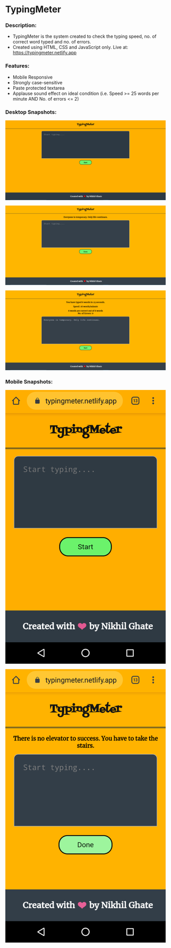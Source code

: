 ﻿# TypingMeter
### Description: 
- TypingMeter is the system created to check the typing speed, no. of correct word typed and no. of errors. 
- Created using HTML, CSS and JavaScript only. Live at: https://typingmeter.netlify.app

### Features:
- Mobile Responsive
- Strongly case-sensitive
- Paste protected textarea
- Applause sound effect on ideal condition (i.e. Speed >= 25 words per minute AND No. of errors <= 2)

 
### Desktop Snapshots:

![](screenshots/Screenshot1.png)

![](screenshots/Screenshot2.png)

![](screenshots/Screenshot3.png)

### Mobile Snapshots:

![](screenshots/Screenshot4.png)

![](screenshots/Screenshot5.png)
